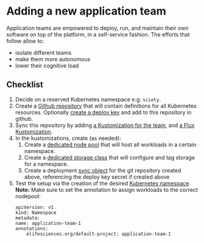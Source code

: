 # Adding a new application team

Application teams are empowered to deploy, run, and maintain their own software on top of the platform, in a self-service fashion. The efforts that follow allow to:

- isolate different teams
- make them more autonomous
- lower their cognitive load

## Checklist

1. Decide on a reserved Kubernetes namespace e.g. `sciety`.
1. Create a [Github repository](https://github.com/sciety/deployment) that will contain definitions for all Kubernetes resources. Optionally [create a deploy key](https://fluxcd.io/flux/cmd/flux_create_secret_git/) and add to this repository in github.
1. Sync this repository by adding [a Kustomization for the team](/teams/sciety/), and [a Flux Kustomization](/clusters/flux-prod/sciety-team.yaml).
1. In the kustomizations, create (as needed): 
    1. Create a [dedicated node pool](/teams/sciety/nodepool.yaml) that will host all workloads in a certain namespace.
    1. Create a [dedicated storage class](/teams/sciety/storageclass.yaml) that will configure and tag storage for a namespace.
    1. Create a deployment [sync object](/teams/sciety/deployment-sync.yaml) for the git repository created above, referencing the deploy key secret if created above
1. Test the setup via the creation of the desired [Kubernetes namespace](https://github.com/sciety/deployment/blob/main/manifests/namespace.yaml). **Note:** Make sure to set the annotation to assign workloads to the correct nodepool:
    ```
    apiVersion: v1
    kind: Namespace
    metadata:
    name: application-team-1
    annotations:
        elifesciences.org/default-project: application-team-1
    ```
